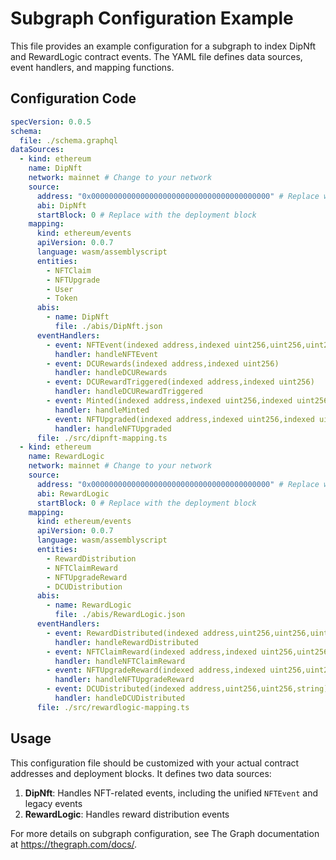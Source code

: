 # Subgraph Configuration Example

This file provides an example configuration for a subgraph to index DipNft and RewardLogic contract events. The YAML file defines data sources, event handlers, and mapping functions.

## Configuration Code

```yaml
specVersion: 0.0.5
schema:
  file: ./schema.graphql
dataSources:
  - kind: ethereum
    name: DipNft
    network: mainnet # Change to your network
    source:
      address: "0x0000000000000000000000000000000000000000" # Replace with your actual contract address
      abi: DipNft
      startBlock: 0 # Replace with the deployment block
    mapping:
      kind: ethereum/events
      apiVersion: 0.0.7
      language: wasm/assemblyscript
      entities:
        - NFTClaim
        - NFTUpgrade
        - User
        - Token
      abis:
        - name: DipNft
          file: ./abis/DipNft.json
      eventHandlers:
        - event: NFTEvent(indexed address,indexed uint256,uint256,uint256,uint256,uint256,string)
          handler: handleNFTEvent
        - event: DCURewards(indexed address,indexed uint256)
          handler: handleDCURewards
        - event: DCURewardTriggered(indexed address,indexed uint256)
          handler: handleDCURewardTriggered
        - event: Minted(indexed address,indexed uint256,indexed uint256,uint256)
          handler: handleMinted
        - event: NFTUpgraded(indexed address,indexed uint256,indexed uint256,uint256)
          handler: handleNFTUpgraded
      file: ./src/dipnft-mapping.ts
  - kind: ethereum
    name: RewardLogic
    network: mainnet # Change to your network
    source:
      address: "0x0000000000000000000000000000000000000000" # Replace with your actual contract address
      abi: RewardLogic
      startBlock: 0 # Replace with the deployment block
    mapping:
      kind: ethereum/events
      apiVersion: 0.0.7
      language: wasm/assemblyscript
      entities:
        - RewardDistribution
        - NFTClaimReward
        - NFTUpgradeReward
        - DCUDistribution
      abis:
        - name: RewardLogic
          file: ./abis/RewardLogic.json
      eventHandlers:
        - event: RewardDistributed(indexed address,uint256,uint256,uint256)
          handler: handleRewardDistributed
        - event: NFTClaimReward(indexed address,indexed uint256,uint256,uint256)
          handler: handleNFTClaimReward
        - event: NFTUpgradeReward(indexed address,indexed uint256,uint256,uint256,uint256)
          handler: handleNFTUpgradeReward
        - event: DCUDistributed(indexed address,uint256,uint256,string)
          handler: handleDCUDistributed
      file: ./src/rewardlogic-mapping.ts
```

## Usage

This configuration file should be customized with your actual contract addresses and deployment blocks. It defines two data sources:

1. **DipNft**: Handles NFT-related events, including the unified `NFTEvent` and legacy events
2. **RewardLogic**: Handles reward distribution events

For more details on subgraph configuration, see The Graph documentation at https://thegraph.com/docs/. 